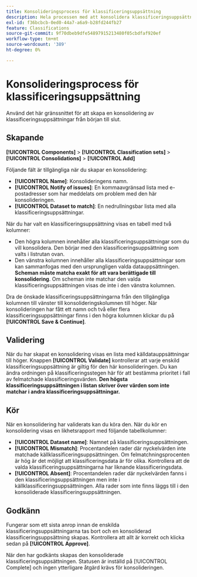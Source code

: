 ```yaml
---
title: Konsolideringsprocess för klassificeringsuppsättning
description: Hela processen med att konsolidera klassificeringsuppsättningar.
exl-id: f36bcbcb-0ed0-44a7-a6a9-b28fd244fb27
feature: Classifications
source-git-commit: 9f70dbeb9dfe54897915213480f05cbdfaf920ef
workflow-type: tm+mt
source-wordcount: '389'
ht-degree: 0%

---
```


# Konsolideringsprocess för klassificeringsuppsättning

Använd det här gränssnittet för att skapa en konsolidering av klassificeringsuppsättningar från början till slut.

## Skapande

**[!UICONTROL Components]** > **[!UICONTROL Classification sets]** > **[!UICONTROL Consolidations]** > **[!UICONTROL Add]**

Följande fält är tillgängliga när du skapar en konsolidering:

* **[!UICONTROL Name]**: Konsolideringens namn.
* **[!UICONTROL Notify of issues]**: En kommaavgränsad lista med e-postadresser som har meddelats om problem med den här konsolideringen.
* **[!UICONTROL Dataset to match]**: En nedrullningsbar lista med alla klassificeringsuppsättningar.

När du har valt en klassificeringsuppsättning visas en tabell med två kolumner:

* Den högra kolumnen innehåller alla klassificeringsuppsättningar som du vill konsolidera. Den börjar med den klassificeringsuppsättning som valts i listrutan ovan.
* Den vänstra kolumnen innehåller alla klassificeringsuppsättningar som kan sammanfogas med den ursprungligen valda datauppsättningen. **Scheman måste matcha exakt för att vara berättigade till konsolidering**. Om scheman inte matchar den valda klassificeringsuppsättningen visas de inte i den vänstra kolumnen.

Dra de önskade klassificeringsuppsättningarna från den tillgängliga kolumnen till vänster till konsolideringskolumnen till höger. När konsolideringen har fått ett namn och två eller flera klassificeringsuppsättningar finns i den högra kolumnen klickar du på **[!UICONTROL Save & Continue]**.

## Validering

När du har skapat en konsolidering visas en lista med källdatauppsättningar till höger. Knappen **[!UICONTROL Validate]** kontrollerar att varje enskild klassificeringsuppsättning är giltig för den här konsolideringen. Du kan ändra ordningen på klassificeringsstegen här för att bestämma prioritet i fall av felmatchade klassificeringsvärden. **Den högsta klassificeringsuppsättningen i listan skriver över värden som inte matchar i andra klassificeringsuppsättningar.**

## Kör

När en konsolidering har validerats kan du köra den. När du kör en konsolidering visas en likhetsrapport med följande tabellkolumner:

* **[!UICONTROL Dataset name]**: Namnet på klassificeringsuppsättningen.
* **[!UICONTROL Mismatch]**: Procentandelen rader där nyckelvärden inte matchade källklassificeringsuppsättningen. Om felmatchningsprocenten är hög är det möjligt att klassificeringsdata är för olika. Kontrollera att de valda klassificeringsuppsättningarna har liknande klassificeringsdata.
* **[!UICONTROL Absent]**: Procentandelen rader där nyckelvärden fanns i den klassificeringsuppsättningen men inte i källklassificeringsuppsättningen. Alla rader som inte finns läggs till i den konsoliderade klassificeringsuppsättningen.

## Godkänn

Fungerar som ett sista anrop innan de enskilda klassificeringsuppsättningarna tas bort och en konsoliderad klassificeringsuppsättning skapas. Kontrollera att allt är korrekt och klicka sedan på **[!UICONTROL Approve]**.

När den har godkänts skapas den konsoliderade klassificeringsuppsättningen. Statusen är inställd på [!UICONTROL Complete] och ingen ytterligare åtgärd krävs för konsolideringen.
